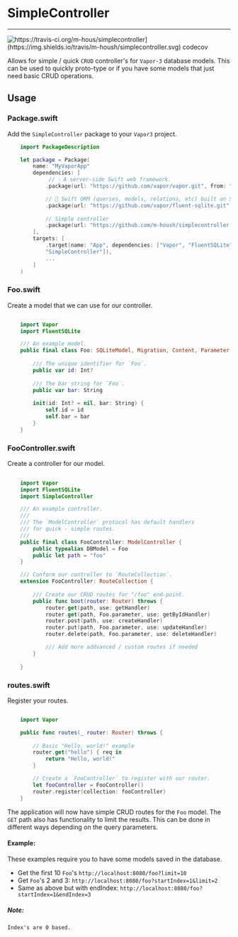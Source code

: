 # SimpleController
----------------------------

![https://travis-ci.org/m-hous/simplecontroller](https://img.shields.io/travis/m-housh/simplecontroller.svg)
![codecov](https://codecov.io/gh/m-housh/simplecontroller/branch/master/graph/badge.svg)](https://codecov.io/gh/m-housh/simplecontroller)

Allows for simple / quick `CRUD` controller's for `Vapor-3` database models.
This can be used to quickly proto-type or if you have some models that just need
basic CRUD operations.


## Usage

### Package.swift

Add the `SimpleController` package to your `Vapor3` project.

``` swift
    import PackageDescription

    let package = Package(
        name: "MyVaporApp"
        dependencies: [
             // 💧 A server-side Swift web framework.
            .package(url: "https://github.com/vapor/vapor.git", from: "3.0.0"),

            // 🔵 Swift ORM (queries, models, relations, etc) built on SQLite 3.
            .package(url: "https://github.com/vapor/fluent-sqlite.git", from: "3.0.0"),
        
            // Simple controller
            .package(url: "https://github.com/m-housh/simplecontroller.git", from: "0.1.3") 
        ],
        targets: [
            .target(name: "App", dependencies: ["Vapor", "FluentSQLite",
            "SimpleController"]),
            ...
        ]
    )
```

### Foo.swift
Create a model that we can use for our controller.

``` swift

    import Vapor
    import FluentSQLite

    /// An example model.
    public final class Foo: SQLiteModel, Migration, Content, Parameter {
    
        /// The unique identifier for `Foo`.
        public var id: Int?
    
        /// The bar string for `Foo`.
        public var bar: String
    
        init(id: Int? = nil, bar: String) {
            self.id = id
            self.bar = bar
        }
    }
```

### FooController.swift
Create a controller for our model.

``` swift
    
    import Vapor
    import FluentSQLite
    import SimpleController

    /// An example controller.
    ///
    /// The `ModelController` protocol has default handlers
    /// for quick - simple routes.
    ///
    public final class FooController: ModelController {
        public typealias DBModel = Foo
        public let path = "foo"
    }

    /// Conform our controller to `RouteCollection`.
    extension FooController: RouteCollection {
    
        /// Create our CRUD routes for "/foo" end-point.
        public func boot(router: Router) throws {
            router.get(path, use: getHandler)
            router.get(path, Foo.parameter, use: getByIdHandler)
            router.post(path, use: createHandler)
            router.put(path, Foo.parameter, use: updateHandler)
            router.delete(path, Foo.parameter, use: deleteHandler)

            /// Add more addvanced / custom routes if needed
        }
    
    }

```

### routes.swift
Register your routes.
``` swift

    import Vapor

    public func routes(_ router: Router) throws {
        
        // Basic "Hello, world!" example
        router.get("hello") { req in 
            return "Hello, world!"
        }

        // Create a `FooController` to register with our router.
        let fooController = FooController()
        router.register(collection: fooController)
    }
```

The application will now have simple CRUD routes for the `Foo` model.  The `GET`
path also has functionality to limit the results.  This can be done in different
ways depending on the query parameters.

#### Example:

These examples require you to have some models saved in the database.

- Get the first 10 `Foo`'s `http://localhost:8080/foo?limit=10`
- Get `Foo`'s 2 and 3: `http://localhost:8080/foo?startIndex=1&limit=2`
- Same as above but with endIndex:
  `http://localhost:8080/foo?startIndex=1&endIndex=3`

##### Note:

    Index's are 0 based.

